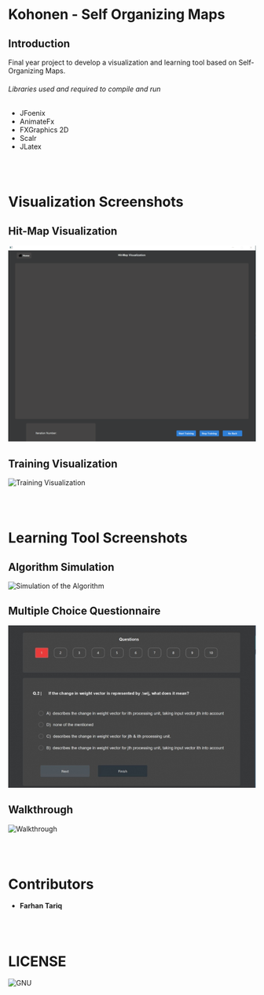 # Kohonen - Self Organizing Maps

## Introduction
Final year project to develop a visualization and learning tool based on Self-Organizing Maps.

###### Libraries used and required to compile and run
* JFoenix 
* AnimateFx 
* FXGraphics 2D
* Scalr   
* JLatex

<br></br>
# Visualization Screenshots

##  Hit-Map Visualization
![HitMap](src/main/resources/Screenshots/HitMap_Visualization.gif)
  
##  Training Visualization
![Training Visualization](src/main/resources/Screenshots/BMU_Training_Visualization.gif)

<br></br>
# Learning Tool Screenshots

##  Algorithm Simulation
![Simulation of the Algorithm](src/main/resources/Screenshots/Algorithm_Simulation.gif)

##  Multiple Choice Questionnaire
![MCQ](src/main/resources/Screenshots/Multiple%20Choice%20Questionnaire.jpg)

##  Walkthrough
![Walkthrough](src/main/resources/Screenshots/Walkthrough.gif)

<br></br>
# Contributors
* **Farhan Tariq**

<br></br>
# LICENSE
![GNU](LICENSE)




